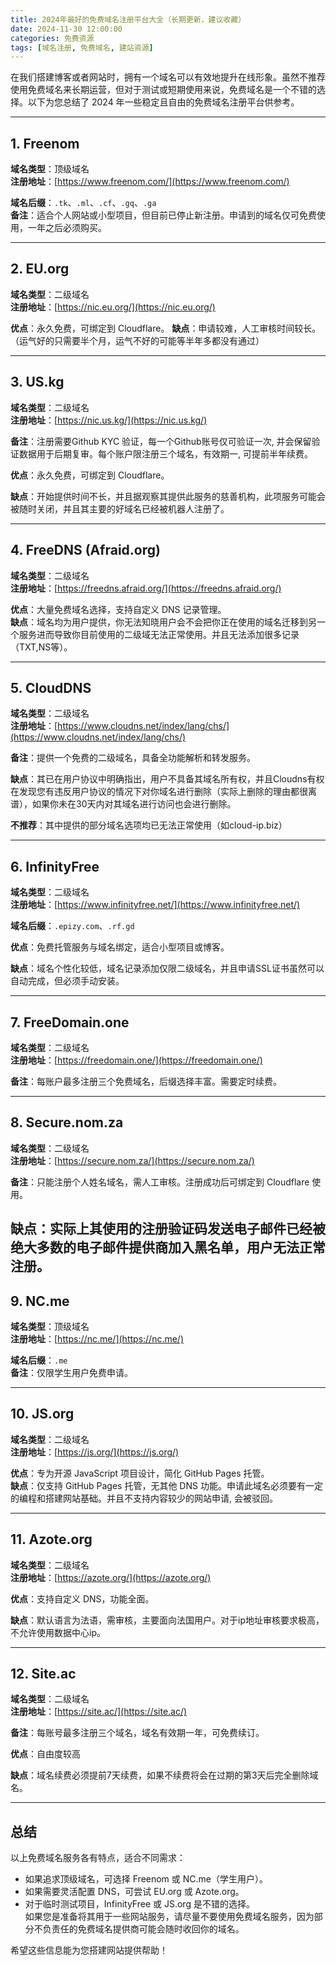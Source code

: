 ```yaml
---
title: 2024年最好的免费域名注册平台大全（长期更新，建议收藏）
date: 2024-11-30 12:00:00
categories: 免费资源
tags: [域名注册, 免费域名, 建站资源]
---
```


在我们搭建博客或者网站时，拥有一个域名可以有效地提升在线形象。虽然不推荐使用免费域名来长期运营，但对于测试或短期使用来说，免费域名是一个不错的选择。以下为您总结了 2024 年一些稳定且自由的免费域名注册平台供参考。

---

## 1. Freenom  
**域名类型**：顶级域名  
**注册地址**：[https://www.freenom.com/](https://www.freenom.com/)  

**域名后缀**：`.tk`、`.ml`、`.cf`、`.gq`、`.ga`  
**备注**：适合个人网站或小型项目，但目前已停止新注册。申请到的域名仅可免费使用，一年之后必须购买。

---

## 2. EU.org  
**域名类型**：二级域名  
**注册地址**：[https://nic.eu.org/](https://nic.eu.org/)  

**优点**：永久免费，可绑定到 Cloudflare。
**缺点**：申请较难，人工审核时间较长。（运气好的只需要半个月，运气不好的可能等半年多都没有通过）

---

## 3. US.kg  
**域名类型**：二级域名  
**注册地址**：[https://nic.us.kg/](https://nic.us.kg/)  

**备注**：注册需要Github KYC 验证，每一个Github账号仅可验证一次, 并会保留验证数据用于后期复审。每个账户限注册三个域名，有效期一, 可提前半年续费。

**优点**：永久免费，可绑定到 Cloudflare。

**缺点**：开始提供时间不长，并且据观察其提供此服务的慈善机构，此项服务可能会被随时关闭，并且其主要的好域名已经被机器人注册了。

---

## 4. FreeDNS (Afraid.org)  
**域名类型**：二级域名  
**注册地址**：[https://freedns.afraid.org/](https://freedns.afraid.org/)  

**优点**：大量免费域名选择，支持自定义 DNS 记录管理。  
**缺点**：域名均为用户提供，你无法知晓用户会不会把你正在使用的域名迁移到另一个服务进而导致你目前使用的二级域无法正常使用。并且无法添加很多记录（TXT,NS等）。

---

## 5. CloudDNS  
**域名类型**：二级域名  
**注册地址**：[https://www.cloudns.net/index/lang/chs/](https://www.cloudns.net/index/lang/chs/)  

**备注**：提供一个免费的二级域名，具备全功能解析和转发服务。

**缺点**：其已在用户协议中明确指出，用户不具备其域名所有权，并且Cloudns有权在发现您有违反用户协议的情况下对你域名进行删除（实际上删除的理由都很离谱），如果你未在30天内对其域名进行访问也会进行删除。

**不推荐**：其中提供的部分域名选项均已无法正常使用（如cloud-ip.biz）

---

## 6. InfinityFree  
**域名类型**：二级域名  
**注册地址**：[https://www.infinityfree.net/](https://www.infinityfree.net/)  

**域名后缀**：`.epizy.com`、`.rf.gd`  

**优点**：免费托管服务与域名绑定，适合小型项目或博客。

**缺点**：域名个性化较低，域名记录添加仅限二级域名，并且申请SSL证书虽然可以自动完成，但必须手动安装。

---

## 7. FreeDomain.one  
**域名类型**：二级域名  
**注册地址**：[https://freedomain.one/](https://freedomain.one/)  

**备注**：每账户最多注册三个免费域名，后缀选择丰富。需要定时续费。

---

## 8. Secure.nom.za  
**域名类型**：二级域名  
**注册地址**：[https://secure.nom.za/](https://secure.nom.za/)  

**备注**：只能注册个人姓名域名，需人工审核。注册成功后可绑定到 Cloudflare 使用。

**缺点**：实际上其使用的注册验证码发送电子邮件已经被绝大多数的电子邮件提供商加入黑名单，用户无法正常注册。
---

## 9. NC.me  
**域名类型**：顶级域名  
**注册地址**：[https://nc.me/](https://nc.me/)  

**域名后缀**：`.me`  
**备注**：仅限学生用户免费申请。

---

## 10. JS.org  
**域名类型**：二级域名  
**注册地址**：[https://js.org/](https://js.org/)  

**优点**：专为开源 JavaScript 项目设计，简化 GitHub Pages 托管。  
**缺点**：仅支持 GitHub Pages 托管，无其他 DNS 功能。申请此域名必须要有一定的编程和搭建网站基础。并且不支持内容较少的网站申请, 会被驳回。

---

## 11. Azote.org  
**域名类型**：二级域名  
**注册地址**：[https://azote.org/](https://azote.org/)  

**优点**：支持自定义 DNS，功能全面。  

**缺点**：默认语言为法语，需审核，主要面向法国用户。对于ip地址审核要求极高，不允许使用数据中心ip。

---

## 12. Site.ac  
**域名类型**：二级域名  
**注册地址**：[https://site.ac/](https://site.ac/)  

**备注**：每账号最多注册三个域名，域名有效期一年，可免费续订。

**优点**：自由度较高

**缺点**：域名续费必须提前7天续费，如果不续费将会在过期的第3天后完全删除域名。

---

## 总结  
以上免费域名服务各有特点，适合不同需求：  
- 如果追求顶级域名，可选择 Freenom 或 NC.me（学生用户）。  
- 如果需要灵活配置 DNS，可尝试 EU.org 或 Azote.org。  
- 对于临时测试项目，InfinityFree 或 JS.org 是不错的选择。  
如果您是准备将其用于一些网站服务，请尽量不要使用免费域名服务，因为部分不负责任的免费域名提供商可能会随时收回你的域名。

希望这些信息能为您搭建网站提供帮助！